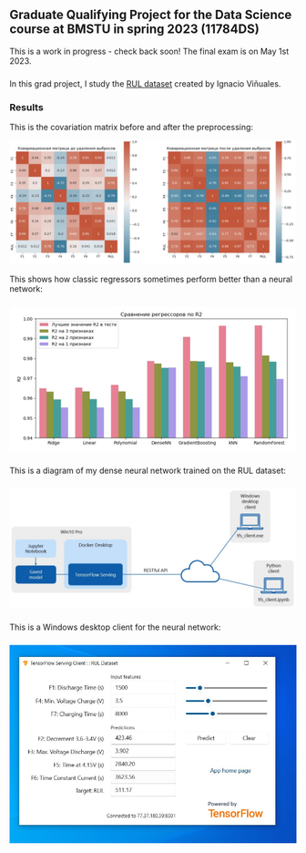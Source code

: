 ## Graduate Qualifying Project for the Data Science course at BMSTU in spring 2023 (11784DS)

This is a work in progress - check back soon! The final exam is on May 1st 2023.

###

In this grad project, I study the [RUL dataset](https://github.com/ignavinuales/Battery_RUL_Prediction) created by Ignacio Viñuales.

### Results

This is the covariation matrix before and after the preprocessing:

![R2 criterion](readme-images/cov_matrices.jpg)

This shows how classic regressors sometimes perform better than a neural network:

###

![R2 criterion](readme-images/R2.jpg)

###

This is a diagram of my dense neural network trained on the RUL dataset:

###

![TensorFlow Serving](readme-images/tfs.jpg)

###

This is a Windows desktop client for the neural network:

###

![Screen shot](readme-images/tfs_client.jpg)

